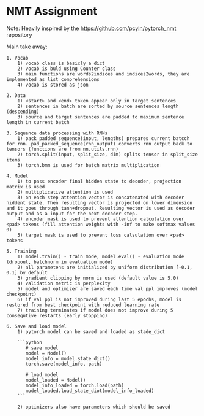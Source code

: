 # NMT Assignment
Note: Heavily inspired by the https://github.com/pcyin/pytorch_nmt repository

Main take away:

    1. Vocab
        1) vocab class is basicly a dict
        2) vocab is buld using Counter class
        3) main functions are words2indices and indices2words, they are implemented as list comprehensions
        4) vocab is stored as json
        
    2. Data
        1) <start> and <end> token appear only in target sentences
        2) sentences in batch are sorted by source sentences length (descending)
        3) source and target sentences are padded to maximum sentence length in current batch
        
    3. Sequence data processing with RNNs
        1) pack_padded_sequence(input, lengths) prepares current batcch for rnn. pad_packed_sequence(rnn_output) converts rnn output back to tensors (functions are from nn.utils.rnn)
        2) torch.split(input, split_size, dim) splits tensor in split_size items
        3) torch.bmm is used for batch matrix multiplication

    4. Model
        1) to pass encoder final hidden state to decoder, projection matrix is used
        2) multiplicative attention is used
        3) on each step attention vector is concatenated with decoder hiddent state. Then resulting vector is projected on lower dimension and it goes through tanh+dropout. Resulting vector is used as decoder output and as a input for the next decoder step.
        4) encoder mask is used to prevent attention calculation over <pad> tokens (fill attention weights with -inf to make softmax values 0)
        5) target mask is used to prevent loss calsulation over <pad> tokens
    
    5. Training
        1) model.train() - train mode, model.eval() - evaluation mode (dropout, batchnorm in evaluation mode)
        2) all parametens are initialized by uniform distribution [-0.1, 0.1] by default
        3) gradient clipping by norm is used (default value is 5.0)
        4) validation metric is perplexity
        5) model and optimizer are saved each time val ppl improves (model checkpoint)
        6) if val ppl is not improved during last 5 epochs, model is restored from best checkpoint with reduced learning rate
        7) training terminates if model does not improve during 5 consequtive restarts (early stopping)
    
    6. Save and load model
        1) pytorch model can be saved and loaded as stade_dict
        
        ```python
           # save model
           model = Model()
           model_info = model.state_dict()
           torch.save(model_info, path)
           
           # load model
           model_loaded = Model()
           model_info_loaded = torch.load(path)
           model_loaded.load_state_diot(model_info_loaded)
        ```
        
        2) optimizers also have parameters which should be saved